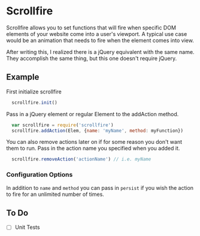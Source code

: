 # Scrollfire

Scrollfire allows you to set functions that will fire when specific DOM elements of your website come into a user's viewport. A typical use case would be an animation that needs to fire when the element comes into view.

After writing this, I realized there is a jQuery equivalent with the same name. They accomplish the same thing, but this one doesn't require jQuery.

## Example

First initialize scrollfire

```javascript
  scrollfire.init()
```

Pass in a jQuery element or regular Element to the addAction method.

```javascript
  var scrollfire = require('scrollfire')
  scrollfire.addAction(Elem, {name: 'myName', method: myFunction})
```

You can also remove actions later on if for some reason you don't want them to run. Pass in the action name you specified when you added it.

```javascript
  scrollfire.removeAction('actionName') // i.e. myName
```

### Configuration Options

In addition to `name` and `method` you can pass in `persist` if you wish the action to fire for an unlimited number of times.

## To Do

- [ ] Unit Tests